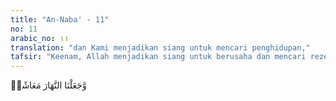 ```yaml
---
title: "An-Naba' - 11"
no: 11
arabic_no: ١١
translation: "dan Kami menjadikan siang untuk mencari penghidupan,"
tafsir: "Keenam, Allah menjadikan siang untuk berusaha dan mencari rezeki yang diperlukan dalam kehidupan dan untuk hidup bermasyarakat."
---
```

وَّجَعَلْنَا النَّهَارَ مَعَاشًاۚ